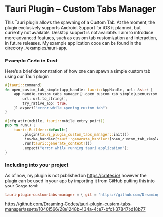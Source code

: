 # Tauri Plugin – Custom Tabs Manager
This Tauri plugin allows the spawning of a Custom Tab. At the moment, the plugin exclusively supports Android. Support for iOS is planned, but currently not available. Desktop support is not available. I aim to introduce more advanced features, such as custom tab customization and interaction, in future releases.
My example application code can be found in the directory ./examples/tauri-app.

### Example Code in Rust
Here's a brief demonstration of how one can spawn a simple custom tab using our Tauri plugin:
```rust
#[tauri::command]
fn open_custom_tab_simple(app_handle: tauri::AppHandle, url: &str) {
    app_handle.custom_tabs_manager().open_custom_tab_simple(OpenCustomTabSimpleRequest {
        url: url.to_string(),
        try_native_app: true,
    }).expect("error while opening custom tab")
}

#[cfg_attr(mobile, tauri::mobile_entry_point)]
pub fn run() {
    tauri::Builder::default()
        .plugin(tauri_plugin_custom_tabs_manager::init())
        .invoke_handler(tauri::generate_handler![open_custom_tab_simple])
        .run(tauri::generate_context!())
        .expect("error while running tauri application");
}
```
### Including into your project
As of now, my plugin is not published on https://crates.io/ however the plugin can be used in your app by importing it from GitHub putting this into your Cargo.toml:
```toml
tauri-plugin-custom-tabs-manager = { git = "https://github.com/Dreaming-Codes/tauri-plugin-custom-tabs-manager"}
```

https://github.com/Dreaming-Codes/tauri-plugin-custom-tabs-manager/assets/10401566/28e1248b-434a-4ce7-bfc1-37847bd18b77
